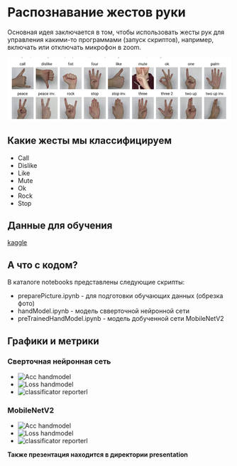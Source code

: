 # Распознавание жестов руки 

Основная идея заключается в том, чтобы использовать жесты рук для управления какими-то программами (запуск скриптов), например, включать или отключать микрофон в zoom.

![gestures](src/gesture_kaggle.png)

## Какие жесты мы классифицируем

- Call
- Dislike
- Like
- Mute
- Ok
- Rock
- Stop

## Данные для обучения

[kaggle](https://www.kaggle.com/datasets/kapitanov/hagrid)

## А что с кодом?

В каталоге notebooks представлены следующие скрипты:

- preparePicture.ipynb - для подготовки обучающих данных (обрезка фото)
- handModel.ipynb - модель свверточной нейронной сети
- preTrainedHandModel.ipynb - модель добученной сети MobileNetV2

## Графики и метрики
### Сверточная нейронная сеть
- ![Acc handmodel](src/.png)
- ![Loss handmodel](src/.png)
- ![classificator reporterl](src/.png)
### MobileNetV2
- ![Acc handmodel](src/.png)
- ![Loss handmodel](src/.png)
- ![classificator reporterl](src/.png)




**Также презентация находится в директории presentation**
